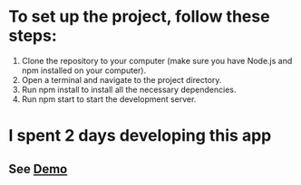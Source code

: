 # To set up the project, follow these steps:
1. Clone the repository to your computer (make sure you have Node.js and npm installed on your computer).
2. Open a terminal and navigate to the project directory.
3. Run npm install to install all the necessary dependencies.
4. Run npm start to start the development server.

# I spent 2 days developing this app

## See [Demo](https://mizdebski77.github.io/Dish-Form/)

